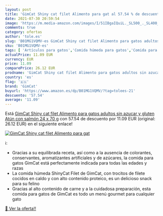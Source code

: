 ```yaml
---
layout: post
title: 'GimCat Shiny cat filet Alimento para gat al 57.54 % de descuento'
date: 2021-07-30 20:59:54
image: 'https://m.media-amazon.com/images/I/51IBgaIQuiL._SL500_._SL400_.jpg'
comments: true
category: ofertas
author: 'tole.es'
slug: 'B01MG1VQMV-es GimCat Shiny cat filet Alimento para gatos adultos sin...'
sku: 'B01MG1VQMV-es'
tags: [ 'Artículos para gatos','Comida húmeda para gatos','Comida para gatos','Productos para mascotas','atún','gimcat', ]
actualPrice: 11.09 EUR
currency: EUR
price: 11.09
comparePrice: 26.12 EUR
prodname: 'GimCat Shiny cat filet Alimento para gatos adultos sin azucar y gluten  Atún con salmón  24 x 70 g'
country: 'es'
flag: '🇪🇸'
brand: 'GimCat'
buyurl: 'https://www.amazon.es/dp/B01MG1VQMV/?tag=tolees-21'
descuento: '57.54'
average: '11.09'
---
```


Está [GimCat Shiny cat filet Alimento para gatos adultos sin azucar y gluten  Atún con salmón  24 x 70 g](https://www.amazon.es/dp/B01MG1VQMV/?tag=tolees-21) con 57.54 de descuento por 11.09 EUR (original: 26.12 EUR) en el siguiente enlace!

[![GimCat Shiny cat filet Alimento para gat](https://m.media-amazon.com/images/I/51IBgaIQuiL._SL500_._SL400_.jpg)](https://www.amazon.es/dp/B01MG1VQMV/?tag=tolees-21)

ℹ️:

- Gracias a su equilibrada receta, así como a la ausencia de colorantes, conservantes, aromatizantes artificiales y de azúcares, la comida para gatos GimCat está perfectamente indicada para todas las edades y razas
- La comida húmeda ShinyCat Filet de GimCat, con trocitos de filete cocidos en caldo y con alto contenido proteico, es un delicioso snack para su felino
- Gracias al alto contenido de carne y a la cuidadosa preparación, esta comida para gatos de GimCat es todo un menú gourmet para cualquier gato

[🛒 Ver la oferta!!](https://www.amazon.es/dp/B01MG1VQMV/?tag=tolees-21)
